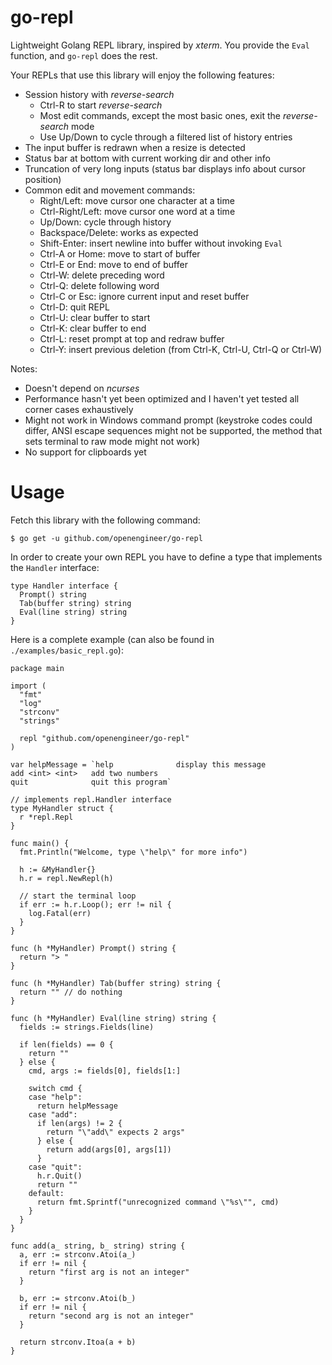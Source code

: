# go-repl

Lightweight Golang REPL library, inspired by *xterm*. You provide the `Eval` function, and `go-repl` does the rest.

Your REPLs that use this library will enjoy the following features:
* Session history with *reverse-search*
  * Ctrl-R to start *reverse-search*
  * Most edit commands, except the most basic ones, exit the *reverse-search* mode
  * Use Up/Down to cycle through a filtered list of history entries
* The input buffer is redrawn when a resize is detected
* Status bar at bottom with current working dir and other info
* Truncation of very long inputs (status bar displays info about cursor position)
* Common edit and movement commands:
   * Right/Left: move cursor one character at a time
   * Ctrl-Right/Left: move cursor one word at a time
   * Up/Down: cycle through history
   * Backspace/Delete: works as expected
   * Shift-Enter: insert newline into buffer without invoking `Eval`
   * Ctrl-A or Home: move to start of buffer
   * Ctrl-E or End: move to end of buffer
   * Ctrl-W: delete preceding word
   * Ctrl-Q: delete following word
   * Ctrl-C or Esc: ignore current input and reset buffer
   * Ctrl-D: quit REPL
   * Ctrl-U: clear buffer to start
   * Ctrl-K: clear buffer to end
   * Ctrl-L: reset prompt at top and redraw buffer
   * Ctrl-Y: insert previous deletion (from Ctrl-K, Ctrl-U, Ctrl-Q or Ctrl-W)

Notes: 
*  Doesn't depend on *ncurses*
*  Performance hasn't yet been optimized and I haven't yet tested all corner cases exhaustively
*  Might not work in Windows command prompt (keystroke codes could differ, ANSI escape sequences might not be supported, the method that sets terminal to raw mode might not work)
*  No support for clipboards yet

# Usage

Fetch this library with the following command:
```shell
$ go get -u github.com/openengineer/go-repl
```

In order to create your own REPL you have to define a type that implements the `Handler` interface:
```golang
type Handler interface {
  Prompt() string
  Tab(buffer string) string
  Eval(line string) string
}
```

Here is a complete example (can also be found in `./examples/basic_repl.go`):

```golang
package main

import (
  "fmt"
  "log"
  "strconv"
  "strings"

  repl "github.com/openengineer/go-repl"
)

var helpMessage = `help              display this message
add <int> <int>   add two numbers
quit              quit this program`

// implements repl.Handler interface
type MyHandler struct {
  r *repl.Repl
}

func main() {
  fmt.Println("Welcome, type \"help\" for more info")

  h := &MyHandler{}
  h.r = repl.NewRepl(h)

  // start the terminal loop
  if err := h.r.Loop(); err != nil {
    log.Fatal(err)
  }
}

func (h *MyHandler) Prompt() string {
  return "> " 
}

func (h *MyHandler) Tab(buffer string) string {
  return "" // do nothing
}

func (h *MyHandler) Eval(line string) string {
  fields := strings.Fields(line)

  if len(fields) == 0 {
    return ""
  } else {
    cmd, args := fields[0], fields[1:]

    switch cmd {
    case "help":
      return helpMessage
    case "add":
      if len(args) != 2 {
        return "\"add\" expects 2 args"
      } else {
        return add(args[0], args[1])
      }
    case "quit":
      h.r.Quit()
      return ""
    default:
      return fmt.Sprintf("unrecognized command \"%s\"", cmd)
    }
  }
}

func add(a_ string, b_ string) string {
  a, err := strconv.Atoi(a_)
  if err != nil {
    return "first arg is not an integer"
  }

  b, err := strconv.Atoi(b_)
  if err != nil {
    return "second arg is not an integer"
  }

  return strconv.Itoa(a + b)
}
```
